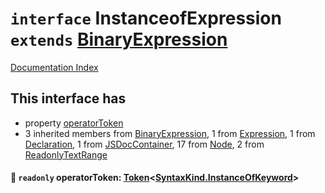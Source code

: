 # `interface` InstanceofExpression `extends` [BinaryExpression](../interface.BinaryExpression/README.md)

[Documentation Index](../README.md)

## This interface has

- property [operatorToken](#-readonly-operatortoken-tokensyntaxkindinstanceofkeyword)
- 3 inherited members from [BinaryExpression](../interface.BinaryExpression/README.md), 1 from [Expression](../interface.Expression/README.md), 1 from [Declaration](../interface.Declaration/README.md), 1 from [JSDocContainer](../interface.JSDocContainer/README.md), 17 from [Node](../interface.Node/README.md), 2 from [ReadonlyTextRange](../interface.ReadonlyTextRange/README.md)


#### 📄 `readonly` operatorToken: [Token](../interface.Token/README.md)\<[SyntaxKind.InstanceOfKeyword](../enum.SyntaxKind/README.md#instanceofkeyword--104)>




